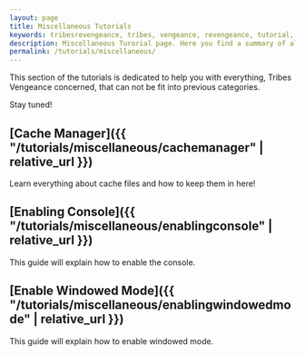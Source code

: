 ```yaml
---
layout: page
title: Miscellaneous Tutorials
keywords: tribesrevengeance, tribes, vengeance, revengeance, tutorial, fov, console, cache, manager, weapon, demo, resolution, misc, miscellaneous, zoom, announcer
description: Miscellaneous Turorial page. Here you find a summary of all miscellaneous tutorials.
permalink: /tutorials/miscellaneous/
---
```


This section of the tutorials is dedicated to help you with everything, Tribes Vengeance concerned, that can not be fit into previous categories.

Stay tuned!

  

<!-- ## [Announcer Voice]({{ "/tutorials/miscellaneous/announcer" | relative_url  }})

Learn how to change or disable the announcer voice! -->

  

## [Cache Manager]({{ "/tutorials/miscellaneous/cachemanager" | relative_url  }})

Learn everything about cache files and how to keep them in here!

  

<!-- ## [Demo Recording System]({{ "/tutorials/miscellaneous/demosystem" | relative_url  }})

This guide will explain what the demo system is, how it works, etc. -->

  

## [Enabling Console]({{ "/tutorials/miscellaneous/enablingconsole" | relative_url  }})

This guide will explain how to enable the console.

  

## [Enable Windowed Mode]({{ "/tutorials/miscellaneous/enablingwindowedmode" | relative_url  }})

This guide will explain how to enable windowed mode.

  

<!-- ## [Field of View (FOV)]({{ "/tutorials/miscellaneous/fov" | relative_url  }})

This guide will explain how to adjust your FOV.

  

## [Hide First Person Weapons]({{ "/tutorials/miscellaneous/hideweapons" | relative_url  }})

This guide will show how to hide the first person weapons.

  

## [Radar Zoom]({{ "/tutorials/miscellaneous/radarzoom" | relative_url  }})

This guide will explain how to change your Radar Zoom Scales

  

## [Add, Change or Delete Resolutions]({{ "/tutorials/miscellaneous/resolutions" | relative_url  }})

This guide will explain how to add, change or delete resolutions.

  

## [Scope Zoom]({{ "/tutorials/miscellaneous/scopezoom" | relative_url  }})

This guide will explain how to change your Scope Zoom Variables.

  

## [Sniping Laser Fix]({{ "/tutorials/miscellaneous/snipinglaser" | relative_url  }})

This guide will explain how to fix your sniping laser.

  

## [Windowed mode resolution]({{ "/tutorials/miscellaneous/windowedmoderesolutions" | relative_url  }})

This guide will explain how to change your resolution in windowed mode. -->
